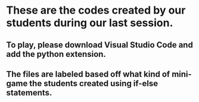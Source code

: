 # These are the codes created by our students during our last session.

## To play, please download Visual Studio Code and add the python extension.
## The files are labeled based off what kind of mini-game the students created using if-else statements.